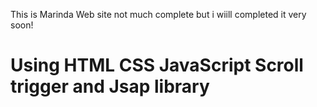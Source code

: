 This is Marinda Web site not much complete but i wiill completed it very soon!



# Using HTML CSS JavaScript Scroll trigger and Jsap library